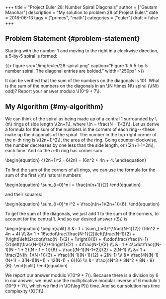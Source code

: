 +++
title = "Project Euler 28: Number Spiral Diagonals"
author = ["Gautam Manohar"]
description = "My solution to problem 28 of Project Euler."
date = 2018-06-13
tags = ["primes", "math"]
categories = ["euler"]
draft = false
+++

## Problem Statement {#problem-statement}

Starting with the number 1 and moving to the right in a clockwise direction, a
5-by-5 spiral is formed:

{{< figure src="/img/euler/28-spiral.png" caption="Figure 1: A 5-by-5 number spiral. The diagonal entries are bolded." width="250px" >}}

It can be verified that the sum of the numbers on the diagonals is 101. What is
the sum of the numbers on the diagonals in an \\(N \times N\\) spiral (\\(N\\) odd)?
Report your answer modulo \\(10^9 + 7\\).


## My Algorithm {#my-algorithm}

We can think of the spiral as being made up of a central 1 surrounded by \\(n\\)
rings of side length \\(2n+1\\), where \\(n = \frac{N - 1}{2}\\). Let us derive a
formula for the sum of the numbers in the corners of each ring---these make up
the diagonals of the spiral. The number in the top-right corner of the $n$-th
ring is \\((2n+1)^2\\), the area of the ring. Going counter-clockwise, the number
decreases by one less than the side length, or \\(2n+1-1=2n\\), each time. And so
the $n$-th ring has corner sum

\begin{equation}
4(2n+1)^2 - 6(2n) = 16n^2 + 4n + 4.
\end{equation}

To find the sum of the corners of all rings, we can use the formula for the sum
of the first \\(n\\) natural numbers

\begin{equation}
\sum\_{i=0}^n i = \frac{n(n+1)}{2}
\end{equation}

and their squares:

\begin{equation}
\sum\_{i=0}^n i^2 = \frac{n(n+1)(2n+1)}{6}.
\end{equation}

To get the sum of the diagonals, we just add 1 to the sum of the corners, to
account for the central 1. And so our desired answer \\(S\\) is

\begin{equation}
\begin{split}
S &= 1 + \sum\_{i=0}^{\frac{N-1}{2}} (16n^2 + 4n + 4) \\\\\\
&= 1 + 16\cdot\frac{\frac{N-1}{2}\left(\frac{N-1}{2} + 1\right)\left(2\cdot\frac{N-1}{2} + 1\right)}{6} + 4\cdot\frac{\frac{N-1}{2}\left(\frac{N-1}{2}+1\right)}{2} + 4\frac{N-1}{2} \\\\\\
&= 1 + 4\cdot\frac{(N-1)(N - 1 + 2)(N - 1 + 1)}{6} + \frac{(N-1)(N-1+2)}{2} + 2(N-1) \\\\\\
&= 1 + \frac{2N(N-1)(N+1)}{3} + \frac{(N-1)(N+1)}{2} + 2(N-1) \\\\\\
&= \frac{4N(N-1)(N+1) + 3(N-1)(N+1) + 12(N-1) + 6}{6} \\\\\\
&= \frac{4N^3 + 3N^2 + 8N - 9}{6}.
\end{split}
\end{equation}

We report our answer modulo \\(10^9 + 7\\). Because there is a division by 6 in our
answer, we must use the multiplicative modular inverse of 6 modulo \\(10^9 + 7\\),
which we find in \\(O(\log P)\\) time. And so our solution has time complexity
\\(O(1)\\).